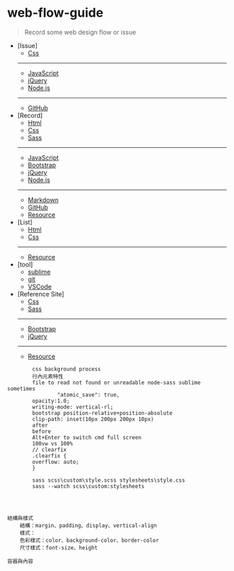 # web-flow-guide
	
> Record some web design flow or issue
			
*   [Issue]
	*   [Css](./css/issue.md)
	***
	*   [JavaScript](./javascript/issue.md)
	*   [jQuery](./jquery/issue.md)
	*   [Node.js](./node/issue.md)
	***
	*   [GitHub](./github/issue.md)  
*   [Record]
	*   [Html](./html/record.md)
	*   [Css](./css/record.md)
	*   [Sass](./sass/record.md)
	***
	*   [JavaScript](./javascript/record.md)
	*   [Bootstrap](./bootstrap/record.md)
	*   [jQuery](./jquery/record.md)
	*   [Node.js](./node/record.md)
	***
	*   [Markdown](./markdown/record.md)
	*   [GitHub](./github/record.md)
	*   [Resource](./resource/record.md)
*   [List]
	*   [Html](./html/list.md)
	*   [Css](./css/list.md)
	***
	*   [Resource](./resource/list.md)
*   [tool]
	*   [sublime](./tool/sublime.md)
	*   [git](./tool/git.md)
	*   [VSCode](./tool/vscode.md)
*   [Reference Site]
	*   [Css](./css/link.md)
	*   [Sass](./sass/link.md)
	***
	*   [Bootstrap](./bootstrap/link.md)
	*   [jQuery](./jquery/link.md)
	***
	*   [Resource](./resource/link.md)


```
		css background process
		行內元素特性
		file to read not found or unreadable node-sass sublime sometimes
				"atomic_save": true,
		opacity:1.0;
		writing-mode: vertical-rl;
		bootstrap position-relative+position-absolute
		clip-path: inset(10px 200px 200px 10px)
		after 
		before 
		Alt+Enter to switch cmd full screen
		100vw vs 100%
		// clearfix
		.clearfix {
		overflow: auto;
		}

		sass scss\custom\style.scss stylesheets\style.css
		sass --watch scss\custom:stylesheets




結構與樣式
	結構：margin、padding、display、vertical-align
	樣式：
	色彩樣式：color、background-color、border-color
	尺寸樣式：font-size、height

容器與內容

```
